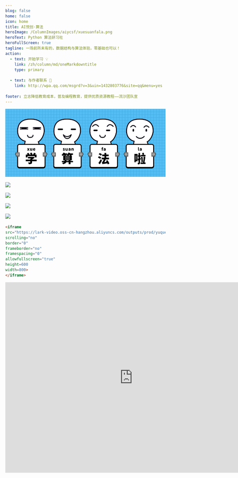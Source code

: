 ```yaml
---
blog: false
home: false
icon: home
title: AI悦创·算法
heroImage: /ColumnImages/aiycsf/xuesuanfala.png
heroText: Python 算法研习社
heroFullScreen: true
tagline: 一场前所未有的，数据结构与算法体验，零基础也可以！
action:
  - text: 开始学习 💡
    link: /zh/column/md/oneMarkdowntitle
    type: primary	

  - text: 与作者联系 👋
    link: http://wpa.qq.com/msgrd?v=3&uin=1432803776&site=qq&menu=yes

footer: 立志降低教育成本，普及编程教育，提供优质资源教程——流沙团队宣
---
```


![](/ColumnImages/aiycsf/xuesuanfala.png)

![](https://gitee.com/huangjiabaoaiyc/image/raw/master/202110281101638.png)

![](https://gitee.com/huangjiabaoaiyc/image/raw/master/202110281101633.png)

![](https://gitee.com/huangjiabaoaiyc/image/raw/master/202110281102805.png)

![](https://gitee.com/huangjiabaoaiyc/image/raw/master/202110281103374.png)



```html
<iframe 
src="https://lark-video.oss-cn-hangzhou.aliyuncs.com/outputs/prod/yuque/2021/1359959/mp4/1631083170071-493134eb-d3c3-476b-9291-67b7bd2842d4.mp4?OSSAccessKeyId=LTAI4GGhPJmQ4HWCmhDAn4F5&Expires=1635397088&Signature=KHZOcfRkT8r2F40UwSmHtp7xByw%3D" 
scrolling="no" 
border="0" 
frameborder="no" 
framespacing="0" 
allowfullscreen="true" 
height=600 
width=800> 
</iframe>
```

<iframe 
src="https://lark-video.oss-cn-hangzhou.aliyuncs.com/outputs/prod/yuque/2021/1359959/mp4/1631083170071-493134eb-d3c3-476b-9291-67b7bd2842d4.mp4?OSSAccessKeyId=LTAI4GGhPJmQ4HWCmhDAn4F5&Expires=1635397088&Signature=KHZOcfRkT8r2F40UwSmHtp7xByw%3D" 
scrolling="no" 
border="0" 
frameborder="no" 
framespacing="0" 
allowfullscreen="true" 
height=600 
width=800> 
</iframe>

